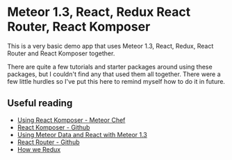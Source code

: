# Meteor 1.3, React, Redux React Router, React Komposer

This is a very basic demo app that uses Meteor 1.3, React, Redux, React Router and React Komposer together.

There are quite a few tutorials and starter packages around using these packages, but I couldn't find any that used them all together. There were a few little hurdles so I've put this here to remind myself how to do it in future.

## Useful reading

* [Using React Komposer - Meteor Chef](https://themeteorchef.com/snippets/using-react-komposer/)
* [React Komposer - Github](https://github.com/kadirahq/react-komposer#using-with-meteor)
* [Using Meteor Data and React with Meteor 1.3](https://voice.kadira.io/using-meteor-data-and-react-with-meteor-1-3-13cb0935dedb#.3xbl2qnv9)
* [React Router - Github](https://github.com/reactjs/react-router-tutorial)
* [How we Redux](https://medium.com/modern-user-interfaces/how-we-redux-part-1-introduction-18a24c3b7efe#.5f4xmwmac)